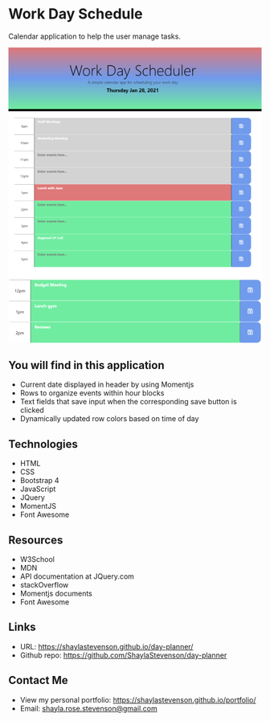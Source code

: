 # Work Day Schedule
Calendar application to help the user manage tasks.

![planner demo](assets/images/planner-demo.png)
![zoomed demo](assets/images/zoomed-in-demo.png)

## You will find in this application
* Current date displayed in header by using Momentjs
* Rows to organize events within hour blocks
* Text fields that save input when the corresponding save button is clicked
* Dynamically updated row colors based on time of day

## Technologies
* HTML
* CSS
* Bootstrap 4
* JavaScript
* JQuery
* MomentJS
* Font Awesome

## Resources
* W3School
* MDN
* API documentation at JQuery.com
* stackOverflow
* Momentjs documents
* Font Awesome

## Links
* URL: https://shaylastevenson.github.io/day-planner/
* Github repo: https://github.com/ShaylaStevenson/day-planner

## Contact Me
* View my personal portfolio: https://shaylastevenson.github.io/portfolio/
* Email: shayla.rose.stevenson@gmail.com
